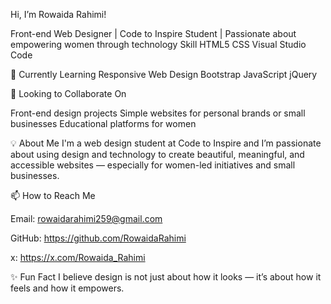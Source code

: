 Hi, I’m Rowaida Rahimi!

Front-end Web Designer | Code to Inspire Student | Passionate about empowering women through technology
Skill
HTML5
CSS
Visual Studio Code

🌱 Currently Learning
Responsive Web Design
Bootstrap
JavaScript
jQuery

🤝 Looking to Collaborate On

Front-end design projects
Simple websites for personal brands or small businesses
Educational platforms for women

💡 About Me I'm a web design student at Code to Inspire and I’m passionate about using design and technology to create beautiful, meaningful, and accessible websites — especially for women-led initiatives and small businesses.

📫 How to Reach Me

Email: rowaidarahimi259@gmail.com

GitHub: https://github.com/RowaidaRahimi

x: https://x.com/Rowaida_Rahimi

✨ Fun Fact I believe design is not just about how it looks — it’s about how it feels and how it empowers.

<!---
RowaidaRahimi/RowaidaRahimi is a ✨ special ✨ repository because its `README.md` (this file) appears on your GitHub profile.
You can click the Preview link to take a look at your changes.
--->
